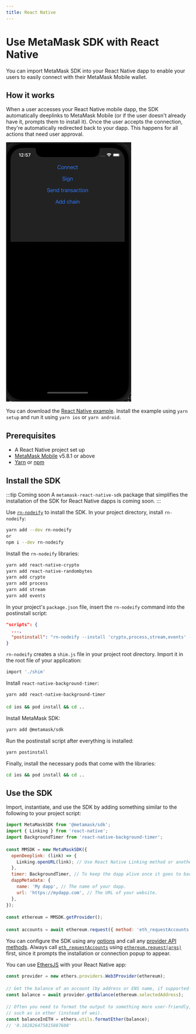 ```yaml
---
title: React Native
---
```


# Use MetaMask SDK with React Native

You can import MetaMask SDK into your React Native dapp to enable your users to easily connect
with their MetaMask Mobile wallet.

## How it works

When a user accesses your React Native mobile dapp, the SDK automatically deeplinks to MetaMask
Mobile (or if the user doesn't already have it, prompts them to install it).
Once the user accepts the connection, they're automatically redirected back to your dapp.
This happens for all actions that need user approval.

<p align="center">

![SDK React Native example](../../../assets/sdk-react-native.gif)

</p>

You can download the
[React Native example](https://c0f4f41c-2f55-4863-921b-sdk-docs.github.io/downloads/reactNativeApp_v0.1.0.zip).
Install the example using `yarn setup` and run it using `yarn ios` or `yarn android`.

## Prerequisites

- A React Native project set up
- [MetaMask Mobile](https://github.com/MetaMask/metamask-mobile) v5.8.1 or above
- [Yarn](https://yarnpkg.com/getting-started/install) or
  [npm](https://docs.npmjs.com/downloading-and-installing-node-js-and-npm)

## Install the SDK

:::tip Coming soon
A `metamask-react-native-sdk` package that simplifies the installation of the SDK for React Native
dapps is coming soon.
:::

Use [`rn-nodeify`](https://github.com/tradle/rn-nodeify) to install the SDK.
In your project directory, install `rn-nodeify`:

```bash
yarn add --dev rn-nodeify
or
npm i --dev rn-nodeify
```

Install the `rn-nodeify` libraries:

```bash
yarn add react-native-crypto
yarn add react-native-randombytes
yarn add crypto
yarn add process
yarn add stream
yarn add events
```

In your project's `package.json` file, insert the `rn-nodeify` command into the postinstall script:

```json title="package.json"
"scripts": {
  ...,
  "postinstall": "rn-nodeify --install 'crypto,process,stream,events' --hack"
}
```

`rn-nodeify` creates a `shim.js` file in your project root directory.
Import it in the root file of your application:

```bash
import './shim'
```

Install `react-native-background-timer`:

```bash
yarn add react-native-background-timer

cd ios && pod install && cd ..
```

Install MetaMask SDK:

```bash
yarn add @metamask/sdk
```

Run the postinstall script after everything is installed:

```bash
yarn postinstall
```

Finally, install the necessary pods that come with the libraries:

```bash
cd ios && pod install && cd ..
```

## Use the SDK

Import, instantiate, and use the SDK by adding something similar to the following to your project script:

```javascript
import MetaMaskSDK from '@metamask/sdk';
import { Linking } from 'react-native';
import BackgroundTimer from 'react-native-background-timer';

const MMSDK = new MetaMaskSDK({
  openDeeplink: (link) => {
    Linking.openURL(link); // Use React Native Linking method or another way of opening deeplinks.
  },
  timer: BackgroundTimer, // To keep the dapp alive once it goes to background.
  dappMetadata: {
    name: 'My dapp', // The name of your dapp.
    url: 'https://mydapp.com', // The URL of your website.
  },
});

const ethereum = MMSDK.getProvider();

const accounts = await ethereum.request({ method: 'eth_requestAccounts' });
```

You can configure the SDK using any [options](../../../reference/sdk-js-options.md) and call any
[provider API methods](../../../reference/provider-api.md).
Always call [`eth_requestAccounts`](../../../reference/rpc-api.md#eth_requestaccounts) using
[`ethereum.request(args)`](../../../reference/provider-api.md#windowethereumrequestargs) first,
since it prompts the installation or connection popup to appear.

You can use [EthersJS](https://docs.ethers.io/v5/getting-started/) with your React Native app:

```javascript
const provider = new ethers.providers.Web3Provider(ethereum);

// Get the balance of an account (by address or ENS name, if supported by network).
const balance = await provider.getBalance(ethereum.selectedAddress);

// Often you need to format the output to something more user-friendly,
// such as in ether (instead of wei).
const balanceInETH = ethers.utils.formatEther(balance);
// '0.182826475815887608'
```
